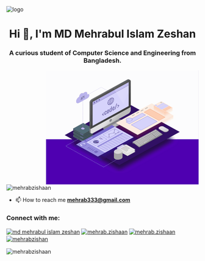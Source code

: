 ![logo](https://github.com/MehrabZishaan/MehrabZishaan/blob/main/Banner.gif)
<h1 align="center">Hi 👋, I'm MD Mehrabul Islam Zeshan</h1>
<h3 align="center">A curious student of Computer Science and Engineering from Bangladesh.</h3>
<img align="right" alt="coding" width="400" src="https://github.com/MehrabZishaan/MehrabZishaan/blob/main/coding_work.gif">
<p align="left"> <img src="https://komarev.com/ghpvc/?username=mehrabzishaan&label=Profile%20views&color=0e75b6&style=flat" alt="mehrabzishaan" /> </p>

- 📫 How to reach me **mehrab333@gmail.com**

<h3 align="left">Connect with me:</h3>
<p align="left">
<a href="https://linkedin.com/in/md mehrabul islam zeshan" target="blank"><img align="center" src="https://raw.githubusercontent.com/rahuldkjain/github-profile-readme-generator/master/src/images/icons/Social/linked-in-alt.svg" alt="md mehrabul islam zeshan" height="30" width="40" /></a>
<a href="https://fb.com/mehrab.zishaan" target="blank"><img align="center" src="https://raw.githubusercontent.com/rahuldkjain/github-profile-readme-generator/master/src/images/icons/Social/facebook.svg" alt="mehrab.zishaan" height="30" width="40" /></a>
<a href="https://instagram.com/mehrab.zishaan" target="blank"><img align="center" src="https://raw.githubusercontent.com/rahuldkjain/github-profile-readme-generator/master/src/images/icons/Social/instagram.svg" alt="mehrab.zishaan" height="30" width="40" /></a>
<a href="https://www.leetcode.com/mehrabzishan" target="blank"><img align="center" src="https://raw.githubusercontent.com/rahuldkjain/github-profile-readme-generator/master/src/images/icons/Social/leet-code.svg" alt="mehrabzishan" height="30" width="40" /></a>
</p>



<p><img align="center" src="https://github-readme-streak-stats.herokuapp.com/?user=mehrabzishaan&" alt="mehrabzishaan" /></p>

